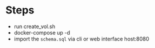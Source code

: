 # Steps

* run create_vol.sh
* docker-compose up -d
* import the `schema.sql` via cli or web interface host:8080
